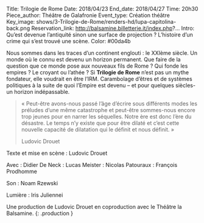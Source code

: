 Title: Trilogie de Rome
Date: 2018/04/23
End_date: 2018/04/27
Time: 20h30
Piece_author: Théâtre de Galafronie
Event_type: Création théâtre
Key_image: shows/3-Trilogie-de-Rome/renders-hd/lupa-capitolina-back.png
Reservation_link: http://balsamine.billetterie.it/index.php?...
Intro: Qu’est devenue l’antiquité sinon une surface de projection ? L’histoire d’un crime qui s’est trouvé une scène.
Color: #00da4b


Nous sommes dans les traces d’un continent englouti : le XXIème siècle. Un monde où le connu est devenu un horizon permanent. Que faire de la question que ce monde pose aux nouveaux fils de Rome ? Qui fonde les empires ? Le croyant ou l’athée ? Si **Trilogie de Rome** n’est pas un mythe fondateur, elle voudrait en être l’IRM. Carambolage d’êtres et de systèmes politiques à la suite de quoi l’Empire est devenu – et pour quelques siècles- un horizon indépassable.

> « Peut-être avons-nous passé l’âge d’écrire sous différents modes les préludes d’une même catastrophe et peut-être sommes-nous encore trop jeunes pour en narrer les séquelles. Notre ère est donc l’ère du désastre. Le temps n’y existe que pour être dilaté et c’est cette nouvelle capacité de dilatation qui le définit et nous définit. »
>
> <footer>Ludovic Drouet</footer>

Texte et mise en scène
:   Ludovic Drouet

Avec
:   Didier De Neck
:   Lucas Meister
:   Nicolas Patouraux
:   François Prodhomme

Son
:   Noam Rzewski

Lumière
:   Iris Juliennei

Une production de Ludovic Drouet en coproduction avec le Théâtre la Balsamine.
{: .production }
